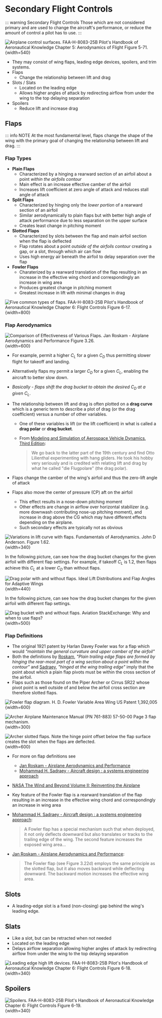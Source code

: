 # Secondary Flight Controls

::: warning Secondary Flight Controls
Those which are not considered primary and are used to change the aircraft's performance, or reduce the amount of control a pilot has to use.
:::

![Airplane control surfaces. [FAA-H-8083-25B Pilot's Handbook of Aeronautical Knowledge](https://www.faa.gov/regulations_policies/handbooks_manuals/aviation/phak) [Chapter 5: Aerodynamics of Flight](https://www.faa.gov/sites/faa.gov/files/regulations_policies/handbooks_manuals/aviation/phak/07_phak_ch5.pdf) Figure 5-71.](/img/phak/phak-figure-5-71-control-surfaces.jpg){width=540}

* They may consist of wing flaps, leading edge devices, spoilers, and trim systems.
* Flaps
  * Change the relationship between lift and drag
* Slots / Slats
  * Located on the leading edge
  * Allows higher angles of attack by redirecting airflow from under the wing to the top delaying separation
* Spoilers
  * Reduce lift and increase drag

## Flaps

::: info NOTE
At the most fundamental level, flaps change the shape of the wing with the primary goal of changing the relationship between lift and drag.
:::

### Flap Types

* **Plain Flaps**
  * Characterized by a hinging a rearward section of an airfoil about a point *within the airfoils contour*
  * Main effect is an increase effective camber of the airfoil
  * Increases lift coefficient at zero angle of attack and reduces stall angle of attack
* **Split Flaps**
  * Characterized by hinging only the *lower portion* of a rearward section of an airfoil
  * Similar aerodynamically to plain flaps but with better high angle of attack performance due to less separation on the upper surface
  * Creates least change in pitching moment
* **Slotted Flaps**
  * Characterized by slots between the flap and main airfoil section when the flap is deflected
  * Flap rotates about a point *outside of the airfoils contour* creating a gap, or a slot, through which air can flow
  * Uses high energy air beneath the airfoil to delay separation over the flap
* **Fowler Flaps**
  * Charaterized by a rearward translation of the flap resulting in an increase in the effective wing chord and correspondingly an increase in wing area
  * Produces greatest change in pitching moment
  * Greatest increase in lift with minimal changes in drag

![Five common types of flaps. [FAA-H-8083-25B Pilot's Handbook of Aeronautical Knowledge](https://www.faa.gov/regulations_policies/handbooks_manuals/aviation/phak) [Chapter 6: Flight Controls](https://www.faa.gov/sites/faa.gov/files/regulations_policies/handbooks_manuals/aviation/phak/08_phak_ch6.pdf) Figure 6-17.](/img/phak/phak-figure-6-17-common-flaps.png){width=800}

### Flap Aerodynamics

![Comparison of Effectiveness of Various Flaps. [Jan Roskam - Airplane Aerodynamics and Performance](https://search.worldcat.org/title/247558516) Figure 3.26.](/img/roskam-figure-3-26-flap-comparison.png){width=600}

* For example, permit a higher $C_{L}$ for a given $C_{D}$ thus permitting slower flight for takeoff and landing.
* Alternatively flaps my permit a larger $C_{D}$ for a given $C_{L}$, enabling the aircraft to better slow down.
* *Basically - flaps shift the drag bucket to obtain the desired $C_{D}$ at a given $C_{L}$*.
* The relationship between lift and drag is often plotted on a **drag curve** which is a generic term to describe a plot of drag (or the drag coefficient) versus a number of other variables.
  * One of these variables is lift (or the lift coefficient) in what is called a **drag polar** or **drag bucket**.
  * From [Modeling and Simulation of Aerospace Vehicle Dynamics, Third Edition](https://doi.org/10.2514/4.102509):

    > We go back to the latter part of the 19th century and find Otto Lilienthal experimenting with hang gliders. He took his hobby very seriously and is credited with relating lift and drag by what he called "die Flugpolare" (the drag polar).

* Flaps change the camber of the wing's airfoil and thus the zero-lift angle of attack
* Flaps also move the center of pressure (CP) aft on the airfoil
  * This effect results in a nose-down pitching moment
  * Other effects are change in airflow over horizontal stabilizer (e.g. more downwash contributing nose-up pitching moment), and increase in drag above the CG which may have different effects depending on the airplane.
  * Such secondary effects are typically not as obvious

![Variations in lift curve with flaps. Fundamentals of Aerodynamics. John D Anderson. Figure 1.62.](/img/anderson-figure-1-62-cl-alpha-flaps.png){width=340}

In the following picture, can see how the drag bucket changes for the given airfoil with different flap settings.
For example, if takeoff $C_{L}$ is 1.2, then flaps achieve this $C_{L}$ at a lower $C_{D}$ than without flaps.

![Drag polar with and without flaps. [Ideal Lift Distributions and Flap Angles for Adaptive Wings](https://doi.org/10.2514/1.38713)](/img/drag-polar-doi-org-10-2514-1-38713.png){width=440}

In the following picture, can see how the drag bucket changes for the given airfoil with different flap settings.

![Drag bucket with and without flaps. [Aviation StackExchange: Why and when to use flaps?](https://aviation.stackexchange.com/questions/5018/why-and-when-to-use-flaps/)](/img/drag_bucket_2.png){width=500}

### Flap Definitions

* The original 1921 patent by Harlan Davey Fowler was for a flap which would *"maintain the general curvature and upper camber of the airfoil"*
* Both the definitions by [Roskam](https://search.worldcat.org/title/247558516), *"Plain trailing edge flaps are formed by hinging the rear-most part of a wing section about a point within the contour"* and [Sadraey](https://search.worldcat.org/title/780415812), *"hinged at the wing trailing edge"* imply that the point about which a plain flap pivots must be within the cross section of the airfoil.
* Flaps such as those found on the Piper Archer or Cirrus SR22 whose pivot point is well outside of and below the airfoil cross section are therefore slotted flaps.

![Fowler flap diagram. [H. D. Fowler Variable Area Wing US Patent 1,392,005](https://patents.google.com/patent/US1392005A/en)](/img/fowler-flap-1921-patent.png){width=600}

![Archer Airplane Maintenance Manual (PN 761-883) 57-50-00 Page 3 flap mechanism.](/img/archer-amm/archer-amm-57-50-00-page-3-flap-mechanism.png){width=300}

![Archer slotted flaps. Note the hinge point offset below the flap surface creates the slot when the flaps are deflected.](/img/archer/archer-flaps.jpeg){width=600}

* For more on flap definitions see
  * [Jan Roskam - Airplane Aerodynamics and Performance](https://search.worldcat.org/title/247558516)
  * [Mohammad H. Sadraey - Aircraft design : a systems engineering approach](https://search.worldcat.org/title/780415812)
* [NASA The Wind and Beyond Volume II: Reinventing the Airplane](https://www.nasa.gov/wp-content/uploads/2023/04/sp-4409-vol2.pdf?emrc=177b1a)

* Key feature of the Fowler flap is a rearward translation of the flap resulting in an increase in the effective wing chord and correspondingly an increase in wing area
* [Mohammad H. Sadraey - Aircraft design : a systems engineering approach](https://search.worldcat.org/title/780415812):

  > A Fowler flap has a special mechanism such that when deployed, it not only deflects downward but also translates or tracks to the trailing edge of the wing. The second feature increases the exposed wing area...

* [Jan Roskam - Airplane Aerodynamics and Performance](https://search.worldcat.org/title/247558516):

  > The Fowler flap (see Figure 3.22d) employs the same principle as the slotted flap, but it also moves backward while deflecting downward. The backward motion increases the effective wing area.

## Slots

* A leading-edge slot is a fixed (non-closing) gap behind the wing's leading edge.

## Slats

* Like a slot, but can be retracted when not needed
* Located on the leading edge
* Delays airflow separation allowing higher angles of attack by redirecting airflow from under the wing to the top delaying separation

![Leading edge high lift devices. [FAA-H-8083-25B Pilot's Handbook of Aeronautical Knowledge](https://www.faa.gov/regulations_policies/handbooks_manuals/aviation/phak) [Chapter 6: Flight Controls](https://www.faa.gov/sites/faa.gov/files/regulations_policies/handbooks_manuals/aviation/phak/08_phak_ch6.pdf) Figure 6-18.](/img/phak/phak-figure-6-18-leading-edge-high-lift-devices.png){width=340}

## Spoilers

![Spoilers. [FAA-H-8083-25B Pilot's Handbook of Aeronautical Knowledge](https://www.faa.gov/regulations_policies/handbooks_manuals/aviation/phak) [Chapter 6: Flight Controls](https://www.faa.gov/sites/faa.gov/files/regulations_policies/handbooks_manuals/aviation/phak/08_phak_ch6.pdf) Figure 6-19.](/img/phak/phak-figure-6-19-spoilers.jpg){width=340}
